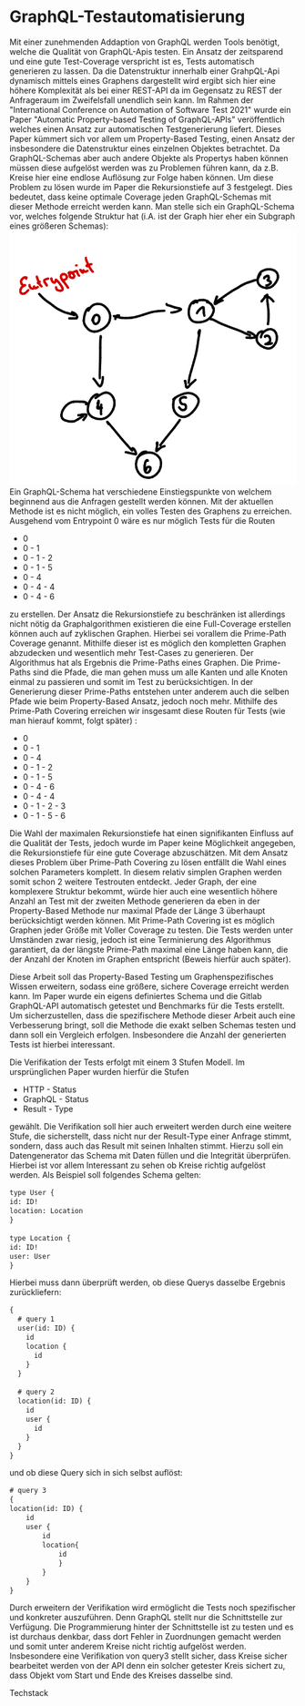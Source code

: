 # GraphQL-Testautomatisierung

Mit einer zunehmenden Addaption von GraphQL werden Tools benötigt, welche die Qualität von GraphQL-Apis testen.
Ein Ansatz der zeitsparend und eine gute Test-Coverage verspricht ist es, Tests automatisch generieren zu lassen. 
Da die Datenstruktur innerhalb einer GrahpQL-Api dynamisch mittels eines Graphens dargestellt wird ergibt sich hier 
eine höhere Komplexität als bei einer REST-API da im Gegensatz zu REST der Anfrageraum im Zweifelsfall unendlich sein kann.
Im Rahmen der "International Conference on Automation of Software Test 2021" wurde ein Paper "Automatic Property-based Testing of GraphQL-APIs" veröffentlich
welches einen Ansatz zur automatischen Testgenerierung liefert. 
Dieses Paper kümmert sich vor allem um Property-Based Testing, einen Ansatz der insbesondere die Datenstruktur eines einzelnen 
Objektes betrachtet. Da GraphQL-Schemas aber auch andere Objekte als Propertys haben können müssen diese aufgelöst werden was zu Problemen
führen kann, da z.B. Kreise hier eine endlose Auflösung zur Folge haben können. Um diese Problem zu lösen wurde im Paper die Rekursionstiefe
auf 3 festgelegt. Dies bedeutet, dass keine optimale Coverage jeden GraphQL-Schemas mit dieser Methode erreicht werden kann. 
Man stelle sich ein GraphQL-Schema vor, welches folgende Struktur hat (i.A. ist der Graph hier eher ein Subgraph eines größeren Schemas): 
![zyklischer Graph](docs/images/graphs/graph.png)
Ein GraphQL-Schema hat verschiedene Einstiegspunkte von welchem beginnend aus die Anfragen gestellt werden können. 
Mit der aktuellen Methode ist es nicht möglich, ein volles Testen des Graphens zu erreichen. 
Ausgehend vom Entrypoint 0 wäre es nur möglich Tests für die Routen 

* 0
* 0 - 1 
* 0 - 1 - 2
* 0 - 1 - 5
* 0 - 4
* 0 - 4 - 4
* 0 - 4 - 6

zu erstellen. Der Ansatz die Rekursionstiefe zu beschränken ist allerdings nicht nötig da Graphalgorithmen existieren die eine 
Full-Coverage erstellen können auch auf zyklischen Graphen. Hierbei sei vorallem die Prime-Path Coverage genannt. 
Mithilfe dieser ist es möglich den kompletten Graphen abzudecken und wesentlich mehr Test-Cases zu generieren. Der Algorithmus hat 
als Ergebnis die Prime-Paths eines Graphen. Die Prime-Paths sind die Pfade, die man gehen muss um alle Kanten und alle Knoten einmal zu passieren und somit
im Test zu berücksichtigen. In der Generierung dieser Prime-Paths entstehen unter anderem auch die selben Pfade wie beim Property-Based Ansatz, jedoch noch mehr. 
Mithilfe des Prime-Path Covering erreichen wir insgesamt diese Routen für Tests (wie man hierauf kommt, folgt später) :

* 0
* 0 - 1 
* 0 - 4
* 0 - 1 - 2
* 0 - 1 - 5
* 0 - 4 - 6
* 0 - 4 - 4
* 0 - 1 - 2 - 3
* 0 - 1 - 5 - 6

Die Wahl der maximalen Rekursionstiefe hat einen signifikanten Einfluss auf die 
Qualität der Tests, jedoch wurde im Paper keine Möglichkeit angegeben, die Rekursionstiefe für eine gute Coverage abzuschätzen. 
Mit dem Ansatz dieses Problem über Prime-Path Covering zu lösen entfällt die Wahl eines solchen Parameters komplett.
In diesem relativ simplen Graphen werden somit schon 2 weitere Testrouten entdeckt.
Jeder Graph, der eine komplexere Struktur bekommt, würde hier auch eine wesentlich höhere 
Anzahl an Test mit der zweiten Methode generieren da eben in der Property-Based Methode nur maximal Pfade der Länge 3 überhaupt berücksichtigt werden können. Mit Prime-Path Covering ist es möglich
Graphen jeder Größe mit Voller Coverage zu testen. Die Tests werden unter Umständen zwar riesig, jedoch ist eine Terminierung des Algorithmus garantiert, da der längste Prime-Path maximal eine Länge 
haben kann, die der Anzahl der Knoten im Graphen entspricht (Beweis hierfür auch später).

Diese Arbeit soll das Property-Based Testing um Graphenspezifisches Wissen erweitern, sodass eine größere, sichere Coverage erreicht werden kann. 
Im Paper wurde ein eigens definiertes Schema und die Gitlab GraphQL-API automatisch getestet und Benchmarks für die Tests erstellt. 
Um sicherzustellen, dass die spezifischere Methode dieser Arbeit auch eine Verbesserung bringt, soll die Methode die exakt selben 
Schemas testen und dann soll ein Vergleich erfolgen. Insbesondere die Anzahl der generierten Tests ist hierbei interessant. 

Die Verifikation der Tests erfolgt mit einem 3 Stufen Modell. Im ursprünglichen Paper wurden hierfür die Stufen

* HTTP - Status
* GraphQL - Status
* Result - Type 

gewählt. Die Verifikation soll hier auch erweitert werden durch eine weitere Stufe, die sicherstellt, dass nicht nur der
Result-Type einer Anfrage stimmt, sondern, dass auch das Result mit seinen Inhalten stimmt. Hierzu soll ein Datengenerator das 
Schema mit Daten füllen und die Integrität überprüfen. Hierbei ist vor allem Interessant zu sehen ob Kreise richtig aufgelöst werden.
Als Beispiel soll folgendes Schema gelten: 

```
type User {
id: ID!
location: Location
}

type Location {
id: ID!
user: User
}
```
Hierbei muss dann überprüft werden, ob diese Querys dasselbe Ergebnis zurückliefern:
```
{
  # query 1
  user(id: ID) {
    id
    location {
      id
    }
  }

  # query 2
  location(id: ID) {
    id
    user {
      id
    }
  }
}
```
und ob diese Query sich in sich selbst auflöst: 
```
# query 3
{
location(id: ID) {
    id
    user {
        id
        location{
            id
            }
        }
    }
}    

```
Durch erweitern der Verifikation wird ermöglicht die Tests noch spezifischer und konkreter auszuführen. 
Denn GraphQL stellt nur die Schnittstelle zur Verfügung. Die Programmierung hinter der Schnittstelle ist zu testen und es ist 
durchaus denkbar, dass dort Fehler in Zuordnungen gemacht werden und somit unter anderem Kreise nicht richtig aufgelöst werden.
Insbesondere eine Verifikation von query3 stellt sicher, dass Kreise sicher bearbeitet werden von der API denn ein solcher getester Kreis
sichert zu, dass Objekt vom Start und Ende des Kreises dasselbe sind. 


Techstack


